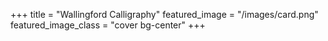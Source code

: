 +++
title = "Wallingford Calligraphy"
featured_image = "/images/card.png"
featured_image_class = "cover bg-center"
+++
